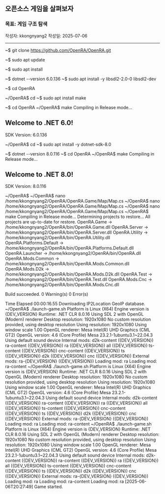 ## 오픈소스 게임을 살펴보자

### 목표: 게임 구조 탐색
작성자: kkongnyang2 작성일: 2025-07-06

---


~$ git clone https://github.com/OpenRA/OpenRA.git

~$ sudo apt update

~$ sudo apt install 


~$ dotnet --version
6.0.136
~$ sudo apt install -y libsdl2-2.0-0 libsdl2-dev

~$ cd OpenRA

~/OpenRA$ cd
~$ sudo apt install make

~$ cd OpenRA
~/OpenRA$ make
Compiling in Release mode...

Welcome to .NET 6.0!
---------------------
SDK Version: 6.0.136


~/OpenRA$ cd
~$ sudo apt install -y dotnet-sdk-8.0

~$ dotnet --version
8.0.116
~$ cd OpenRA
~/OpenRA$ make
Compiling in Release mode...

Welcome to .NET 8.0!
---------------------
SDK Version: 8.0.116


~/OpenRA$ 
~/OpenRA$ nano /home/kkongnyang2/OpenRA/OpenRA.Game/Map/Map.cs
~/OpenRA$ nano /home/kkongnyang2/OpenRA/OpenRA.Game/Map/Map.cs
~/OpenRA$ nano /home/kkongnyang2/OpenRA/OpenRA.Game/Map/Map.cs
~/OpenRA$ make
Compiling in Release mode...
  Determining projects to restore...
  All projects are up-to-date for restore.
  OpenRA.Game -> /home/kkongnyang2/OpenRA/bin/OpenRA.Game.dll
  OpenRA.Server -> /home/kkongnyang2/OpenRA/bin/OpenRA.Server.dll
  OpenRA.Utility -> /home/kkongnyang2/OpenRA/bin/OpenRA.Utility.dll
  OpenRA.Platforms.Default -> /home/kkongnyang2/OpenRA/bin/OpenRA.Platforms.Default.dll
  OpenRA.Launcher -> /home/kkongnyang2/OpenRA/bin/OpenRA.dll
  OpenRA.Mods.Common -> /home/kkongnyang2/OpenRA/bin/OpenRA.Mods.Common.dll
  OpenRA.Mods.D2k -> /home/kkongnyang2/OpenRA/bin/OpenRA.Mods.D2k.dll
  OpenRA.Test -> /home/kkongnyang2/OpenRA/bin/OpenRA.Test.dll
  OpenRA.Mods.Cnc -> /home/kkongnyang2/OpenRA/bin/OpenRA.Mods.Cnc.dll

Build succeeded.
    0 Warning(s)
    0 Error(s)

Time Elapsed 00:00:16.55
Downloading IP2Location GeoIP database.
~/OpenRA$ ./launch-game.sh
Platform is Linux (X64)
Engine version is {DEV_VERSION}
Runtime: .NET CLR 8.0.16
Using SDL 2 with OpenGL (Modern) renderer
Desktop resolution: 1920x1080
No custom resolution provided, using desktop resolution
Using resolution: 1920x1080
Using window scale 1.00
OpenGL renderer: Mesa Intel(R) UHD Graphics (CML GT2)
OpenGL version: 4.6 (Core Profile) Mesa 23.2.1-1ubuntu3.1~22.04.3
Using default sound device
Internal mods:
	d2k-content ({DEV_VERSION})
	ra-content ({DEV_VERSION})
	ra ({DEV_VERSION})
	all ({DEV_VERSION})
	ts-content ({DEV_VERSION})
	cnc-content ({DEV_VERSION})
	ts ({DEV_VERSION})
	d2k ({DEV_VERSION})
	cnc ({DEV_VERSION})
External mods:
	ra-{DEV_VERSION} ({DEV_VERSION})
Loading mod: ra
Loading mod: ra-content
~/OpenRA$ ./launch-game.sh
Platform is Linux (X64)
Engine version is {DEV_VERSION}
Runtime: .NET CLR 8.0.16
Using SDL 2 with OpenGL (Modern) renderer
Desktop resolution: 1920x1080
No custom resolution provided, using desktop resolution
Using resolution: 1920x1080
Using window scale 1.00
OpenGL renderer: Mesa Intel(R) UHD Graphics (CML GT2)
OpenGL version: 4.6 (Core Profile) Mesa 23.2.1-1ubuntu3.1~22.04.3
Using default sound device
Internal mods:
	d2k-content ({DEV_VERSION})
	ra-content ({DEV_VERSION})
	ra ({DEV_VERSION})
	all ({DEV_VERSION})
	ts-content ({DEV_VERSION})
	cnc-content ({DEV_VERSION})
	ts ({DEV_VERSION})
	d2k ({DEV_VERSION})
	cnc ({DEV_VERSION})
External mods:
	ra-{DEV_VERSION} ({DEV_VERSION})
Loading mod: ra
Loading mod: ra-content
~/OpenRA$ ./launch-game.sh
Platform is Linux (X64)
Engine version is {DEV_VERSION}
Runtime: .NET CLR 8.0.16
Using SDL 2 with OpenGL (Modern) renderer
Desktop resolution: 1920x1080
No custom resolution provided, using desktop resolution
Using resolution: 1920x1080
Using window scale 1.00
OpenGL renderer: Mesa Intel(R) UHD Graphics (CML GT2)
OpenGL version: 4.6 (Core Profile) Mesa 23.2.1-1ubuntu3.1~22.04.3
Using default sound device
Internal mods:
	d2k-content ({DEV_VERSION})
	ra-content ({DEV_VERSION})
	ra ({DEV_VERSION})
	all ({DEV_VERSION})
	ts-content ({DEV_VERSION})
	cnc-content ({DEV_VERSION})
	ts ({DEV_VERSION})
	d2k ({DEV_VERSION})
	cnc ({DEV_VERSION})
External mods:
	ra-{DEV_VERSION} ({DEV_VERSION})
Loading mod: ra
Loading mod: ra-content
Loading mod: ra
[2025-06-06T20:27:49] Game started.
